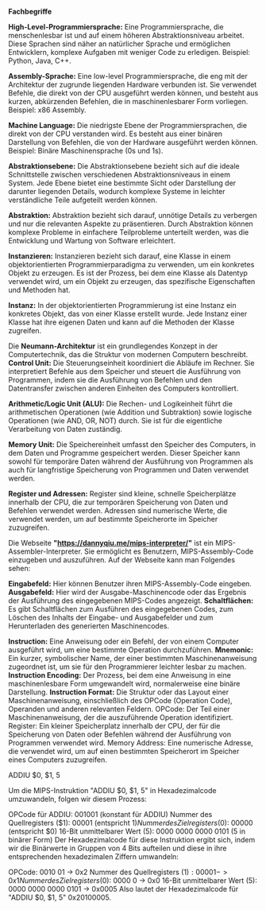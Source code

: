 **Fachbegriffe**

**High-Level-Programmiersprache:** Eine Programmiersprache, die menschenlesbar ist und auf einem höheren Abstraktionsniveau arbeitet. 
Diese Sprachen sind näher an natürlicher Sprache und ermöglichen Entwicklern, komplexe Aufgaben mit weniger Code zu erledigen. Beispiel: Python, Java, C++.

**Assembly-Sprache:** Eine low-level Programmiersprache, die eng mit der Architektur der zugrunde liegenden Hardware verbunden ist. 
Sie verwendet Befehle, die direkt von der CPU ausgeführt werden können, und besteht aus kurzen, abkürzenden Befehlen, die in maschinenlesbarer Form vorliegen. Beispiel: x86 Assembly.

**Machine Language:** Die niedrigste Ebene der Programmiersprachen, die direkt von der CPU verstanden wird. 
Es besteht aus einer binären Darstellung von Befehlen, die von der Hardware ausgeführt werden können. Beispiel: Binäre Maschinensprache (0s und 1s).

**Abstraktionsebene:** Die Abstraktionsebene bezieht sich auf die ideale Schnittstelle zwischen verschiedenen Abstraktionsniveaus in einem System.
Jede Ebene bietet eine bestimmte Sicht oder Darstellung der darunter liegenden Details, wodurch komplexe Systeme in leichter verständliche Teile aufgeteilt werden können.

**Abstraktion:** Abstraktion bezieht sich darauf, unnötige Details zu verbergen und nur die relevanten Aspekte zu präsentieren. 
Durch Abstraktion können komplexe Probleme in einfachere Teilprobleme unterteilt werden, was die Entwicklung und Wartung von Software erleichtert.

**Instanzieren:** Instanzieren bezieht sich darauf, eine Klasse in einem objektorientierten Programmierparadigma zu verwenden, um ein konkretes Objekt zu erzeugen. 
Es ist der Prozess, bei dem eine Klasse als Datentyp verwendet wird, um ein Objekt zu erzeugen, das spezifische Eigenschaften und Methoden hat.

**Instanz:** In der objektorientierten Programmierung ist eine Instanz ein konkretes Objekt, das von einer Klasse erstellt wurde. 
Jede Instanz einer Klasse hat ihre eigenen Daten und kann auf die Methoden der Klasse zugreifen.



Die **Neumann-Architektur** ist ein grundlegendes Konzept in der Computertechnik, das die Struktur von modernen Computern beschreibt.
**Control Unit:** Die Steuerungseinheit koordiniert die Abläufe im Rechner. 
Sie interpretiert Befehle aus dem Speicher und steuert die Ausführung von Programmen, indem sie die Ausführung von Befehlen und den Datentransfer zwischen anderen Einheiten des Computers kontrolliert.

**Arithmetic/Logic Unit (ALU):** Die Rechen- und Logikeinheit führt die arithmetischen Operationen (wie Addition und Subtraktion) sowie logische Operationen (wie AND, OR, NOT) durch. 
Sie ist für die eigentliche Verarbeitung von Daten zuständig.

**Memory Unit:** Die Speichereinheit umfasst den Speicher des Computers, in dem Daten und Programme gespeichert werden. 
Dieser Speicher kann sowohl für temporäre Daten während der Ausführung von Programmen als auch für langfristige Speicherung von Programmen und Daten verwendet werden.

**Register und Adressen:** Register sind kleine, schnelle Speicherplätze innerhalb der CPU, die zur temporären Speicherung von Daten und Befehlen verwendet werden.
Adressen sind numerische Werte, die verwendet werden, um auf bestimmte Speicherorte im Speicher zuzugreifen.

Die Webseite **"https://dannyqiu.me/mips-interpreter/"** ist ein MIPS-Assembler-Interpreter. Sie ermöglicht es Benutzern, MIPS-Assembly-Code einzugeben und auszuführen. 
Auf der Webseite kann man Folgendes sehen:

**Eingabefeld:** Hier können Benutzer ihren MIPS-Assembly-Code eingeben.
**Ausgabefeld:** Hier wird der Ausgabe-Maschinencode oder das Ergebnis der Ausführung des eingegebenen MIPS-Codes angezeigt.
**Schaltflächen:** Es gibt Schaltflächen zum Ausführen des eingegebenen Codes, zum Löschen des Inhalts der Eingabe- und Ausgabefelder und zum Herunterladen des generierten Maschinencodes.

**Instruction:** Eine Anweisung oder ein Befehl, der von einem Computer ausgeführt wird, um eine bestimmte Operation durchzuführen.
**Mnemonic:** Ein kurzer, symbolischer Name, der einer bestimmten Maschinenanweisung zugeordnet ist, um sie für den Programmierer leichter lesbar zu machen.
**Instruction Encoding:** Der Prozess, bei dem eine Anweisung in eine maschinenlesbare Form umgewandelt wird, normalerweise eine binäre Darstellung.
**Instruction Format:** Die Struktur oder das Layout einer Maschinenanweisung, einschließlich des OPCode (Operation Code), Operanden und anderen relevanten Feldern.
OPCode: Der Teil einer Maschinenanweisung, der die auszuführende Operation identifiziert.
Register: Ein kleiner Speicherplatz innerhalb der CPU, der für die Speicherung von Daten oder Befehlen während der Ausführung von Programmen verwendet wird.
Memory Address: Eine numerische Adresse, die verwendet wird, um auf einen bestimmten Speicherort im Speicher eines Computers zuzugreifen.

ADDIU $0, $1, 5

Um die MIPS-Instruktion "ADDIU $0, $1, 5" in Hexadezimalcode umzuwandeln, folgen wir diesem Prozess:

OPCode für ADDIU: 001001 (konstant für ADDIU)
Nummer des Quellregisters ($1): 00001 (entspricht $1)
Nummer des Zielregisters ($0): 00000 (entspricht $0)
16-Bit unmittelbarer Wert (5): 0000 0000 0000 0101 (5 in binärer Form)
Der Hexadezimalcode für diese Instruktion ergibt sich, indem wir die Binärwerte in Gruppen von 4 Bits aufteilen und diese in ihre entsprechenden hexadezimalen Ziffern umwandeln:

OPCode: 0010 01 -> 0x2
Nummer des Quellregisters ($1): 0000 1 -> 0x1
Nummer des Zielregisters ($0): 0000 0 -> 0x0
16-Bit unmittelbarer Wert (5): 0000 0000 0000 0101 -> 0x0005
Also lautet der Hexadezimalcode für "ADDIU $0, $1, 5" 0x20100005.


